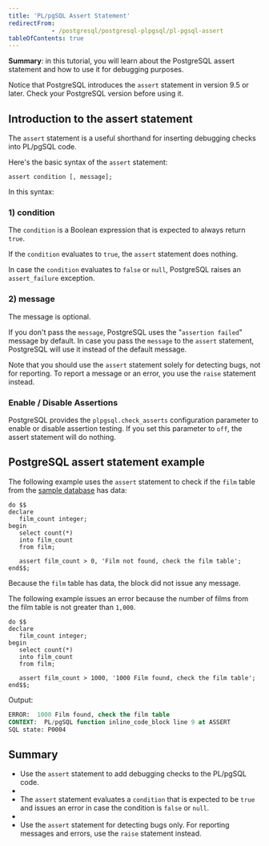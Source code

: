 ```yaml
---
title: 'PL/pgSQL Assert Statement'
redirectFrom: 
            - /postgresql/postgresql-plpgsql/pl-pgsql-assert
tableOfContents: true
---
```



**Summary**: in this tutorial, you will learn about the PostgreSQL assert statement and how to use it for debugging purposes.

Notice that PostgreSQL introduces the `assert` statement in version 9.5 or later. Check your PostgreSQL version before using it.

## Introduction to the assert statement

The `assert` statement is a useful shorthand for inserting debugging checks into PL/pgSQL code.

Here's the basic syntax of the `assert` statement:

```
assert condition [, message];
```

In this syntax:

### 1) condition

The `condition` is a Boolean expression that is expected to always return `true`.

If the `condition` evaluates to `true`, the `assert` statement does nothing.

In case the `condition` evaluates to `false` or `null`, PostgreSQL raises an `assert_failure` exception.

### 2) message

The message is optional.

If you don't pass the `message`, PostgreSQL uses the "`assertion failed`" message by default. In case you pass the `message` to the `assert` statement, PostgreSQL will use it instead of the default message.

Note that you should use the `assert` statement solely for detecting bugs, not for reporting. To report a message or an error, you use the `raise` statement instead.

### Enable / Disable Assertions

PostgreSQL provides the `plpgsql.check_asserts` configuration parameter to enable or disable assertion testing. If you set this parameter to `off`, the assert statement will do nothing.

## PostgreSQL assert statement example

The following example uses the `assert` statement to check if the `film` table from the [sample database](/postgresql/postgresql-getting-started/postgresql-sample-database) has data:

```
do $$
declare
   film_count integer;
begin
   select count(*)
   into film_count
   from film;

   assert film_count > 0, 'Film not found, check the film table';
end$$;
```

Because the `film` table has data, the block did not issue any message.

The following example issues an error because the number of films from the film table is not greater than `1,000`.

```
do $$
declare
   film_count integer;
begin
   select count(*)
   into film_count
   from film;

   assert film_count > 1000, '1000 Film found, check the film table';
end$$;
```

Output:

```sql
ERROR:  1000 Film found, check the film table
CONTEXT:  PL/pgSQL function inline_code_block line 9 at ASSERT
SQL state: P0004
```

## Summary

- Use the `assert` statement to add debugging checks to the PL/pgSQL code.
-
- The `assert` statement evaluates a `condition` that is expected to be `true` and issues an error in case the condition is `false` or `null`.
-
- Use the `assert` statement for detecting bugs only. For reporting messages and errors, use the `raise` statement instead.
